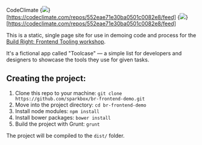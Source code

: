CodeClimate
{<img src="https://codeclimate.com/repos/552eae71e30ba0501c0082e8/badges/202632be572261c716d6/gpa.svg" />}[https://codeclimate.com/repos/552eae71e30ba0501c0082e8/feed] {<img src="https://codeclimate.com/repos/552eae71e30ba0501c0082e8/badges/202632be572261c716d6/coverage.svg" />}[https://codeclimate.com/repos/552eae71e30ba0501c0082e8/feed]

This is a static, single page site for use in demoing code and process for the [Build Right: Frontend Tooling workshop](https://github.com/sparkbox/BR-Front-End-Tooling).

It's a fictional app called "Toolcase" — a simple list for developers and designers to showcase the tools they use for given tasks.

## Creating the project:

1. Clone this repo to your machine: `git clone https://github.com/sparkbox/br-frontend-demo.git`
2. Move into the project directory: `cd br-frontend-demo`
3. Install node modules: `npm install`
4. Install bower packages: `bower install`
5. Build the project with Grunt: `grunt`

The project will be compiled to the `dist/` folder.
